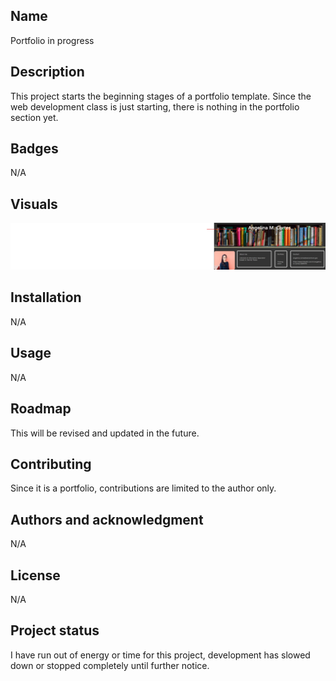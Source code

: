 ## Name
Portfolio in progress

## Description
This project starts the beginning stages of a portfolio template. Since the web development class is just starting, there is nothing in the portfolio section yet. 

## Badges
N/A

## Visuals
![Alt view of portfolio](image.png)

## Installation
N/A

## Usage
N/A 

## Roadmap
This will be revised and updated in the future. 

## Contributing
Since it is a portfolio, contributions are limited to the author only. 

## Authors and acknowledgment
N/A 

## License
N/A

## Project status
I have run out of energy or time for this project, development has slowed down or stopped completely until further notice. 
